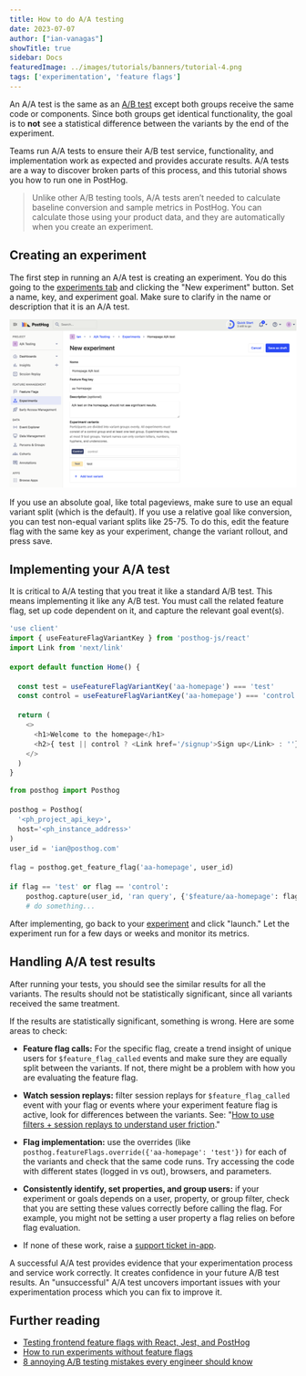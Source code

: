 ```yaml
---
title: How to do A/A testing
date: 2023-07-07
author: ["ian-vanagas"]
showTitle: true
sidebar: Docs
featuredImage: ../images/tutorials/banners/tutorial-4.png
tags: ['experimentation', 'feature flags']
---
```


An A/A test is the same as an [A/B test](/docs/experiments) except both groups receive the same code or components. Since both groups get identical functionality, the goal is to **not** see a statistical difference between the variants by the end of the experiment. 

Teams run A/A tests to ensure their A/B test service, functionality, and implementation work as expected and provides accurate results. A/A tests are a way to discover broken parts of this process, and this tutorial shows you how to run one in PostHog.

> Unlike other A/B testing tools, A/A tests aren’t needed to calculate baseline conversion and sample metrics in PostHog. You can calculate those using your product data, and they are automatically when you create an experiment.

## Creating an experiment

The first step in running an A/A test is creating an experiment. You do this going to the [experiments tab](https://app.posthog.com/experiments) and clicking the "New experiment" button. Set a name, key, and experiment goal. Make sure to clarify in the name or description that it is an A/A test.

![Create an experiment](../images/tutorials/aa-testing/experiment.png)

If you use an absolute goal, like total pageviews, make sure to use an equal variant split (which is the default). If you use a relative goal like conversion, you can test non-equal variant splits like 25-75. To do this, edit the feature flag with the same key as your experiment, change the variant rollout, and press save.

## Implementing your A/A test

It is critical to A/A testing that you treat it like a standard A/B test. This means implementing it like any A/B test. You must call the related feature flag, set up code dependent on it, and capture the relevant goal event(s).

<MultiLanguage>

```js
'use client'
import { useFeatureFlagVariantKey } from 'posthog-js/react'
import Link from 'next/link'

export default function Home() {

  const test = useFeatureFlagVariantKey('aa-homepage') === 'test'
  const control = useFeatureFlagVariantKey('aa-homepage') === 'control'

  return (
    <>
      <h1>Welcome to the homepage</h1>
      <h2>{ test || control ? <Link href='/signup'>Sign up</Link> : ''}</h2>
    </>
  )
}
```

```python
from posthog import Posthog

posthog = Posthog(
  '<ph_project_api_key>', 
  host='<ph_instance_address>'
)
user_id = 'ian@posthog.com'

flag = posthog.get_feature_flag('aa-homepage', user_id)

if flag == 'test' or flag == 'control':
    posthog.capture(user_id, 'ran query', {'$feature/aa-homepage': flag})
    # do something...
```

</MultiLanguage>

After implementing, go back to your [experiment](https://app.posthog.com/experiments) and click "launch." Let the experiment run for a few days or weeks and monitor its metrics.

## Handling A/A test results

After running your tests, you should see the similar results for all the variants. The results should not be statistically significant, since all variants received the same treatment.

If the results are statistically significant, something is wrong. Here are some areas to check:

- **Feature flag calls:** For the specific flag, create a trend insight of unique users for `$feature_flag_called` events and make sure they are equally split between the variants. If not, there might be a problem with how you are evaluating the feature flag.

- **Watch session replays:** filter session replays for `$feature_flag_called` event with your flag or events where your experiment feature flag is active, look for differences between the variants. See: "[How to use filters + session replays to understand user friction](/tutorials/filter-session-recordings#2-filter-recordings-based-by-feature-flags)."

- **Flag implementation:** use the overrides (like `posthog.featureFlags.override({'aa-homepage': 'test'})` for each of the variants and check that the same code runs. Try accessing the code with different states (logged in vs out), browsers, and parameters.

- **Consistently identify, set properties, and group users:** if your experiment or goals depends on a user, property, or group filter, check that you are setting these values correctly before calling the flag. For example, you might not be setting a user property a flag relies on before flag evaluation.

- If none of these work, raise a [support ticket in-app](https://app.posthog.com/home#supportModal=bug%3Aexperiments).

A successful A/A test provides evidence that your experimentation process and service work correctly. It creates confidence in your future A/B test results. An "unsuccessful" A/A test uncovers important issues with your experimentation process which you can fix to improve it.

## Further reading

- [Testing frontend feature flags with React, Jest, and PostHog](/tutorials/test-frontend-feature-flags)
- [How to run experiments without feature flags](/docs/experiments/running-experiments-without-feature-flags)
- [8 annoying A/B testing mistakes every engineer should know](/blog/ab-testing-mistakes)
